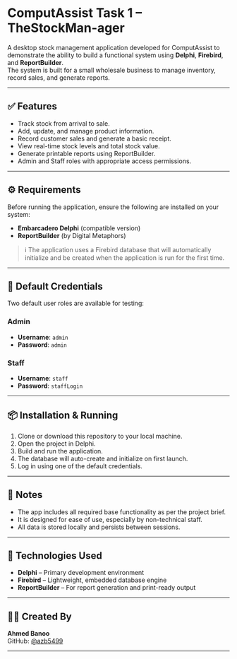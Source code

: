 # ComputAssist Task 1 – TheStockMan-ager

A desktop stock management application developed for ComputAssist to demonstrate the ability to build a functional system using **Delphi**, **Firebird**, and **ReportBuilder**.  
The system is built for a small wholesale business to manage inventory, record sales, and generate reports.

---

## ✅ Features

- Track stock from arrival to sale.
- Add, update, and manage product information.
- Record customer sales and generate a basic receipt.
- View real-time stock levels and total stock value.
- Generate printable reports using ReportBuilder.
- Admin and Staff roles with appropriate access permissions.

---

## ⚙️ Requirements

Before running the application, ensure the following are installed on your system:

- **Embarcadero Delphi** (compatible version)
- **ReportBuilder** (by Digital Metaphors)

> ℹ️ The application uses a Firebird database that will automatically initialize and be created when the application is run for the first time.

---

## 🔐 Default Credentials

Two default user roles are available for testing:

### Admin
- **Username**: `admin`  
- **Password**: `admin`

### Staff
- **Username**: `staff`  
- **Password**: `staffLogin`

---

## 📦 Installation & Running

1. Clone or download this repository to your local machine.
2. Open the project in Delphi.
3. Build and run the application.
4. The database will auto-create and initialize on first launch.
5. Log in using one of the default credentials.

---

## 📝 Notes

- The app includes all required base functionality as per the project brief.
- It is designed for ease of use, especially by non-technical staff.
- All data is stored locally and persists between sessions.

---

## 📁 Technologies Used

- **Delphi** – Primary development environment
- **Firebird** – Lightweight, embedded database engine
- **ReportBuilder** – For report generation and print-ready output

---
## 👨‍💻 Created By

**Ahmed Banoo**  
GitHub: [@azb5499](https://github.com/azb5499)

---
